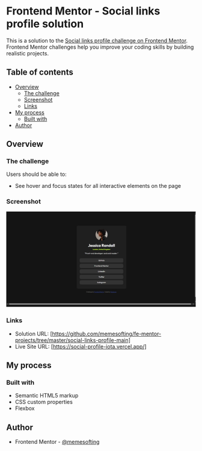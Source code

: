 # Frontend Mentor - Social links profile solution

This is a solution to the [Social links profile challenge on Frontend Mentor](https://www.frontendmentor.io/challenges/social-links-profile-UG32l9m6dQ). Frontend Mentor challenges help you improve your coding skills by building realistic projects. 

## Table of contents

- [Overview](#overview)
  - [The challenge](#the-challenge)
  - [Screenshot](#screenshot)
  - [Links](#links)
- [My process](#my-process)
  - [Built with](#built-with)
- [Author](#author)

## Overview

### The challenge

Users should be able to:

- See hover and focus states for all interactive elements on the page

### Screenshot

![](./screenshot.jpeg)

### Links

- Solution URL: [https://github.com/memesofting/fe-mentor-projects/tree/master/social-links-profile-main]
- Live Site URL: [https://social-profile-iota.vercel.app/]

## My process

### Built with

- Semantic HTML5 markup
- CSS custom properties
- Flexbox

## Author

- Frontend Mentor - [@memesofting](https://www.frontendmentor.io/profile/memesofting)
